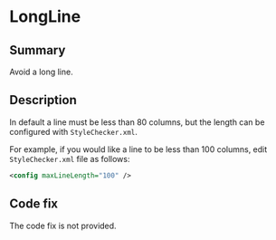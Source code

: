 # LongLine

## Summary

Avoid a long line.

## Description

In default a line must be less than 80 columns, but the length can
be configured with `StyleChecker.xml`.

For example, if you would like a line to be less than 100 columns,
edit `StyleChecker.xml` file as follows:

```xml
<config maxLineLength="100" />
```

## Code fix

The code fix is not provided.
